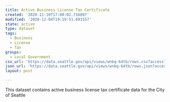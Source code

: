 ```yaml
---
title: Active Business License Tax Certificate
created: '2020-11-10T17:00:02.716087'
modified: '2020-12-04T19:19:51.693157'
state: active
type: dataset
tags:
  - Business
  - License
  - Tax
groups:
  - Local Government
csv_url: 'https://data.seattle.gov/api/views/wnbq-64tb/rows.csv?accessType=DOWNLOAD'
json_url: 'https://data.seattle.gov/api/views/wnbq-64tb/rows.json?accessType=DOWNLOAD'
layout: post

---
```

This dataset contains active business license tax certificate data for the City of Seattle
